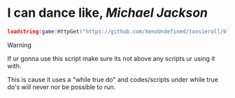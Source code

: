 # I can dance like, _Michael Jackson_
```lua
loadstring(game:HttpGet("https://github.com/XenoUndefined/toosieroll/blob/main/script/version2.txt",true))()
```
> [!WARNING]
> If ur gonna use this script make sure its not above any scripts ur using it with.
> 
> This is cause it uses a "while true do" and codes/scripts under while true do's will never nor be possible to run.
